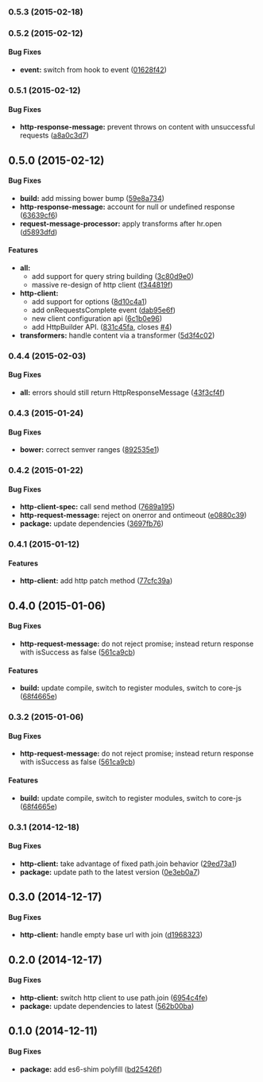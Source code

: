 ### 0.5.3 (2015-02-18)


### 0.5.2 (2015-02-12)


#### Bug Fixes

* **event:** switch from hook to event ([01628f42](http://github.com/aurelia/http-client/commit/01628f42884c899ea5b6cc64ac118e5c8f9413c1))


### 0.5.1 (2015-02-12)


#### Bug Fixes

* **http-response-message:** prevent throws on content with unsuccessful requests ([a8a0c3d7](http://github.com/aurelia/http-client/commit/a8a0c3d7df437783f768771981fa327d9bbbd9cd))


## 0.5.0 (2015-02-12)


#### Bug Fixes

* **build:** add missing bower bump ([59e8a734](http://github.com/aurelia/http-client/commit/59e8a734b555440ee26737040778dd18b2189d86))
* **http-response-message:** account for null or undefined response ([63639cf6](http://github.com/aurelia/http-client/commit/63639cf66d6abee4e44d7bfc02d5d4f8a4f5e44f))
* **request-message-processor:** apply transforms after hr.open ([d5893dfd](http://github.com/aurelia/http-client/commit/d5893dfd737b8782bbd2bd7bc9915d01dfe928f2))


#### Features

* **all:**
  * add support for query string building ([3c80d9e0](http://github.com/aurelia/http-client/commit/3c80d9e04ca9cfe56aa48ce53a2616b2fe32f4dc))
  * massive re-design of http client ([f344819f](http://github.com/aurelia/http-client/commit/f344819f9c01ed6a7aba589d5bb56d01b0a832dd))
* **http-client:**
  * add support for options ([8d10c4a1](http://github.com/aurelia/http-client/commit/8d10c4a115c674222c3b7af4870d9511a368a825))
  * add onRequestsComplete event ([dab95e6f](http://github.com/aurelia/http-client/commit/dab95e6fe89a1fd847b2000eb80b6ac4f4c3237b))
  * new client configuration api ([6c1b0e96](http://github.com/aurelia/http-client/commit/6c1b0e9671fb97286545ab6cdd706127b7ba2159))
  * add HttpBuilder API. ([831c45fa](http://github.com/aurelia/http-client/commit/831c45faa3168e71d7abd2a65c6772a25516865e), closes [#4](http://github.com/aurelia/http-client/issues/4))
* **transformers:** handle content via a transformer ([5d3f4c02](http://github.com/aurelia/http-client/commit/5d3f4c02494aafd06418298ba3bf50c2e6307626))


### 0.4.4 (2015-02-03)


#### Bug Fixes

* **all:** errors should still return HttpResponseMessage ([43f3cf4f](http://github.com/aurelia/http-client/commit/43f3cf4ffdd9690bebb99cffe699eacf3477de94))


### 0.4.3 (2015-01-24)


#### Bug Fixes

* **bower:** correct semver ranges ([892535e1](http://github.com/aurelia/http-client/commit/892535e1ecea50c0cabd6fa9be25ebb1249632fd))


### 0.4.2 (2015-01-22)


#### Bug Fixes

* **http-client-spec:** call send method ([7689a195](http://github.com/aurelia/http-client/commit/7689a195e344d0762445f0bfe2fb8b64b0e4790c))
* **http-request-message:** reject on onerror and ontimeout ([e0880c39](http://github.com/aurelia/http-client/commit/e0880c39b1447c054cdf5c908b4e991ad3ed28d3))
* **package:** update dependencies ([3697fb76](http://github.com/aurelia/http-client/commit/3697fb76f9be018823ad2a46d2c9136debd4d401))


### 0.4.1 (2015-01-12)


#### Features

* **http-client:** add http patch method ([77cfc39a](http://github.com/aurelia/http-client/commit/77cfc39a780683d77f29037612bd9d18853a4e98))


## 0.4.0 (2015-01-06)


#### Bug Fixes

* **http-request-message:** do not reject promise; instead return response with isSuccess as false ([561ca9cb](http://github.com/aurelia/http-client/commit/561ca9cbc7f8a445d76c18b26707442e4a4cdf78))


#### Features

* **build:** update compile, switch to register modules, switch to core-js ([68f4665e](http://github.com/aurelia/http-client/commit/68f4665ed69c35a9ecb94b4a661fa753eb30f79b))


### 0.3.2 (2015-01-06)


#### Bug Fixes

* **http-request-message:** do not reject promise; instead return response with isSuccess as false ([561ca9cb](http://github.com/aurelia/http-client/commit/561ca9cbc7f8a445d76c18b26707442e4a4cdf78))


#### Features

* **build:** update compile, switch to register modules, switch to core-js ([68f4665e](http://github.com/aurelia/http-client/commit/68f4665ed69c35a9ecb94b4a661fa753eb30f79b))


### 0.3.1 (2014-12-18)


#### Bug Fixes

* **http-client:** take advantage of fixed path.join behavior ([29ed73a1](http://github.com/aurelia/http-client/commit/29ed73a1f7cc118bc1f9740486081cad270b37c5))
* **package:** update path to the latest version ([0e3eb0a7](http://github.com/aurelia/http-client/commit/0e3eb0a79a63fef5fdafa1d7bb820b25b636eaa9))


## 0.3.0 (2014-12-17)


#### Bug Fixes

* **http-client:** handle empty base url with join ([d1968323](http://github.com/aurelia/http-client/commit/d1968323c557e59bdad46e1a7d43e14941a46089))


## 0.2.0 (2014-12-17)


#### Bug Fixes

* **http-client:** switch http client to use path.join ([6954c4fe](http://github.com/aurelia/http-client/commit/6954c4fe74de49739cdab92e3753f418136d3b7f))
* **package:** update dependencies to latest ([562b00ba](http://github.com/aurelia/http-client/commit/562b00bac62bb46e94d7db9df196d04350ee0f42))


## 0.1.0 (2014-12-11)


#### Bug Fixes

* **package:** add es6-shim polyfill ([bd25426f](http://github.com/aurelia/http-client/commit/bd25426f85c98ee6ad0f24abcd6d666e71c43106))

